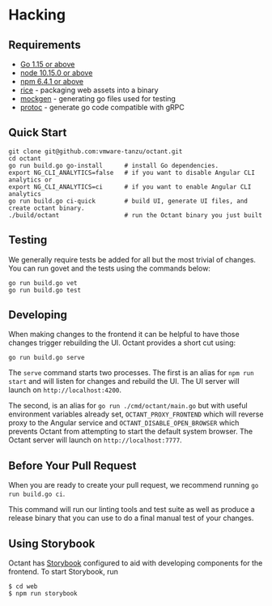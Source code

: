 # Hacking

## Requirements

* [Go 1.15 or above](https://golang.org/dl/)
* [node 10.15.0 or above](https://nodejs.org/en/)
* [npm 6.4.1 or above](https://www.npmjs.com/get-npm)
* [rice](https://github.com/GeertJohan/go.rice) - packaging web assets into a binary
* [mockgen](https://github.com/golang/mock) - generating go files used for testing
* [protoc](https://github.com/golang/protobuf) - generate go code compatible with gRPC

## Quick Start

    git clone git@github.com:vmware-tanzu/octant.git
    cd octant
    go run build.go go-install      # install Go dependencies.
    export NG_CLI_ANALYTICS=false   # if you want to disable Angular CLI analytics or
    export NG_CLI_ANALYTICS=ci      # if you want to enable Angular CLI analytics
    go run build.go ci-quick        # build UI, generate UI files, and create octant binary.
    ./build/octant                  # run the Octant binary you just built

## Testing

We generally require tests be added for all but the most trivial of changes. You can run govet and the tests using the commands below:

    go run build.go vet
    go run build.go test

## Developing

When making changes to the frontend it can be helpful to have those changes trigger rebuilding the UI. Octant provides a short cut
using:

    go run build.go serve

The `serve` command starts two processes. The first is an alias for `npm run start` and will listen for changes and rebuild the UI.
The UI server will launch on `http://localhost:4200`.

The second, is an alias for `go run ./cmd/octant/main.go` but with useful environment variables already set, `OCTANT_PROXY_FRONTEND` which will reverse proxy to the Angular service and `OCTANT_DISABLE_OPEN_BROWSER` which prevents Octant from attempting to start the default system browser. The Octant server will launch on `http://localhost:7777`.

## Before Your Pull Request

When you are ready to create your pull request, we recommend running `go run build.go ci`.

This command will run our linting tools and test suite as well as produce a release binary that you can use to do a final
manual test of your changes.

## Using Storybook

Octant has [Storybook](https://storybook.js.org/) configured to aid with developing components for the frontend. To start Storybook, run

```console
$ cd web
$ npm run storybook
```
